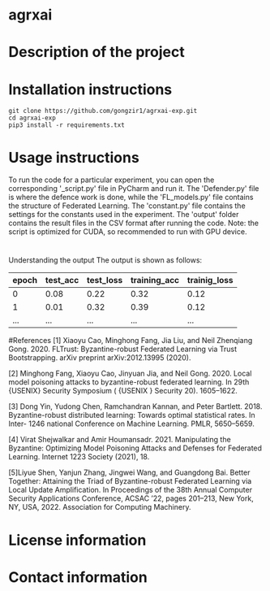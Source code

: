 # agrxai
# Description of the project

# Installation instructions
```
git clone https://github.com/gongzir1/agrxai-exp.git
cd agrxai-exp
pip3 install -r requirements.txt
```


# Usage instructions
To run the code for a particular experiment, you can open the corresponding '_script.py' file in PyCharm and run it. The 'Defender.py' file is where the defence work is done, while the 'FL_models.py' file contains the structure of Federated Learning. The 'constant.py' file contains the settings for the constants used in the experiment. The 'output' folder contains the result files in the CSV format after running the code. 
Note: the script is optimized for CUDA, so recommended to run with GPU device.
#
Understanding the output
The output is shown as follows:

|epoch|test_acc|test_loss|training_acc|trainig_loss|
|-----|--------|-----------|----------|------------|
|  0  |  0.08  |   0.22    |   0.32   |     0.12   |
|  1  |  0.01  |   0.32    |   0.39   |     0.12   |
| ... |  ...   |    ...    |    ...   |    ...     |



#References
[1] Xiaoyu Cao, Minghong Fang, Jia Liu, and Neil Zhenqiang Gong. 2020. FLTrust: Byzantine-robust Federated Learning via Trust Bootstrapping. arXiv preprint arXiv:2012.13995 (2020).

[2] Minghong Fang, Xiaoyu Cao, Jinyuan Jia, and Neil Gong. 2020. Local model poisoning attacks to byzantine-robust federated learning. In 29th {USENIX} Security Symposium ( {USENIX } Security 20). 1605–1622.

[3] Dong Yin, Yudong Chen, Ramchandran Kannan, and Peter Bartlett. 2018. Byzantine-robust distributed learning: Towards optimal statistical rates. In Inter- 1246 national Conference on Machine Learning. PMLR, 5650–5659.

[4] Virat Shejwalkar and Amir Houmansadr. 2021. Manipulating the Byzantine: Optimizing Model Poisoning Attacks and Defenses for Federated Learning. Internet 1223 Society (2021), 18.

[5]Liyue Shen, Yanjun Zhang, Jingwei Wang, and Guangdong Bai. Better Together: Attaining the Triad of Byzantine-robust Federated Learning via Local Update Amplification. In Proceedings of the 38th Annual Computer Security Applications Conference, ACSAC ’22, pages 201–213, New York, NY, USA, 2022. Association for Computing Machinery.

# License information
# Contact information
